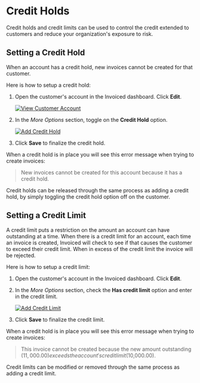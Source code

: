 # Credit Holds

Credit holds and credit limits can be used to control the credit extended to customers and reduce your organization's exposure to risk.

## Setting a Credit Hold

When an account has a credit hold, new invoices cannot be created for that customer.

Here is how to setup a credit hold:
1. Open the customer's account in the Invoiced dashboard. Click **Edit**.
   
   [![View Customer Account](/docs/img/credit-limit-view-customer.png)](/docs/img/credit-limit-view-customer.png)

2. In the *More Options* section, toggle on the **Credit Hold** option.

   [![Add Credit Hold](/docs/img/add-credit-hold.png)](/docs/img/add-credit-hold.png)

3. Click **Save** to finalize the credit hold.

When a credit hold is in place you will see this error message when trying to create invoices:
> New invoices cannot be created for this account because it has a credit hold.

Credit holds can be released through the same process as adding a credit hold, by simply toggling the credit hold option off on the customer.

## Setting a Credit Limit

A credit limit puts a restriction on the amount an account can have outstanding at a time. When there is a credit limit for an account, each time an invoice is created, Invoiced will check to see if that causes the customer to exceed their credit limit. When in excess of the credit limit the invoice will be rejected.

Here is how to setup a credit limit:
1. Open the customer's account in the Invoiced dashboard. Click **Edit**.

2. In the *More Options* section, check the **Has credit limit** option and enter in the credit limit.

   [![Add Credit Limit](/docs/img/add-credit-limit.png)](/docs/img/add-credit-limit.png)

3. Click **Save** to finalize the credit limit.

When a credit hold is in place you will see this error message when trying to create invoices:
> This invoice cannot be created because the new amount outstanding ($11,000.00) exceeds the account's credit limit ($10,000.00).

Credit limits can be modified or removed through the same process as adding a credit limit.